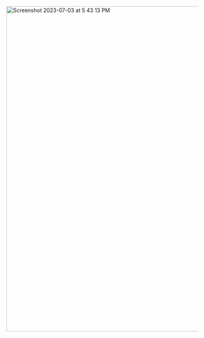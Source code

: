 <img width="856" alt="Screenshot 2023-07-03 at 5 43 13 PM" src="https://github.com/peterjohnson1000/aws-cloud-resume-challenge/assets/53271626/ad9a78a3-6e32-46b0-8ebc-134cbba92a41">

